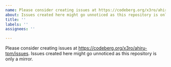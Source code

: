 ```yaml
---
name: Please consider creating issues at https://codeberg.org/x3ro/ahiru-tpm/issues
about: Issues created here might go unnoticed as this repository is only a mirror.
title: ''
labels: ''
assignees: ''

---
```


Please consider creating issues at https://codeberg.org/x3ro/ahiru-tpm/issues. Issues created here might go unnoticed as this repository is only a mirror.
